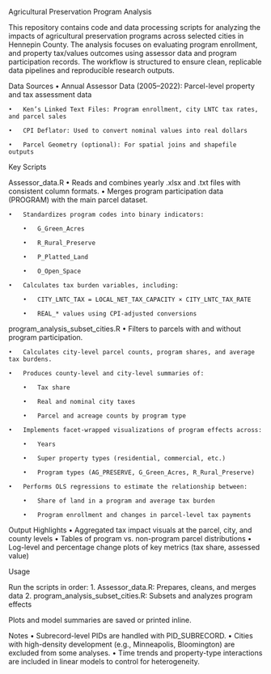 Agricultural Preservation Program Analysis

This repository contains code and data processing scripts for analyzing the impacts of agricultural preservation programs across selected cities in Hennepin County. The analysis focuses on evaluating program enrollment, and property tax/values outcomes using assessor data and program participation records. The workflow is structured to ensure clean, replicable data pipelines and reproducible research outputs.

Data Sources
	•	Annual Assessor Data (2005–2022): Parcel-level property and tax assessment data
 
	•	Ken’s Linked Text Files: Program enrollment, city LNTC tax rates, and parcel sales
 
	•	CPI Deflator: Used to convert nominal values into real dollars
 
	•	Parcel Geometry (optional): For spatial joins and shapefile outputs

 Key Scripts

Assessor_data.R 
	•	Reads and combines yearly .xlsx and .txt files with consistent column formats. 
	•	Merges program participation data (PROGRAM) with the main parcel dataset.
 
	•	Standardizes program codes into binary indicators:
 
		•	G_Green_Acres
	 
		•	R_Rural_Preserve
	 
		•	P_Platted_Land
	 
		•	O_Open_Space
 
	•	Calculates tax burden variables, including:
 
		•	CITY_LNTC_TAX = LOCAL_NET_TAX_CAPACITY × CITY_LNTC_TAX_RATE
	 
		•	REAL_* values using CPI-adjusted conversions
	 

program_analysis_subset_cities.R
	•	Filters to parcels with and without program participation.
 
	•	Calculates city-level parcel counts, program shares, and average tax burdens.
 
	•	Produces county-level and city-level summaries of:
 
		•	Tax share
	 
		•	Real and nominal city taxes
	 
		•	Parcel and acreage counts by program type
	 
	•	Implements facet-wrapped visualizations of program effects across:
 
		•	Years
	 
		•	Super property types (residential, commercial, etc.)
	 
		•	Program types (AG_PRESERVE, G_Green_Acres, R_Rural_Preserve)
 
	•	Performs OLS regressions to estimate the relationship between:
 
		•	Share of land in a program and average tax burden
	 
		•	Program enrollment and changes in parcel-level tax payments
	 

Output Highlights
	•	Aggregated tax impact visuals at the parcel, city, and county levels
	•	Tables of program vs. non-program parcel distributions
	•	Log-level and percentage change plots of key metrics (tax share, assessed value)

Usage

Run the scripts in order:
	1.	Assessor_data.R: Prepares, cleans, and merges data
	2.	program_analysis_subset_cities.R: Subsets and analyzes program effects

Plots and model summaries are saved or printed inline.

Notes
	•	Subrecord-level PIDs are handled with PID_SUBRECORD.
	•	Cities with high-density development (e.g., Minneapolis, Bloomington) are excluded from some analyses.
	•	Time trends and property-type interactions are included in linear models to control for heterogeneity.


 
